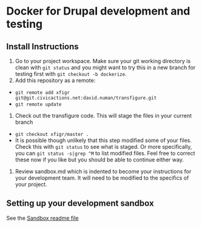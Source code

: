 # Docker for Drupal development and testing

## Install Instructions

1. Go to your project workspace. Make sure your git working directory is clean with `git status` and you might want to try this in a new branch for testing first with `git checkout -b dockerize`.
1. Add this repository as a remote:
  - `git remote add xfigr git@git.civicactions.net:david.numan/transfigure.git`
  - `git remote update`
1. Check out the transfigure code. This will stage the files in your current branch
  - `git checkout xfigr/master .`
  - It is possible though unlikely that this step modified some of your files. Check this with `git status` to see what is staged. Or more specifically, you can `git status -s|grep ^M` to list modified files. Feel free to correct these now if you like but you should be able to continue either way.
1. Review sandbox.md which is indented to become your instructions for your development team. It will need to be modified to the specifics of your project.

## Setting up your development sandbox

See the [Sandbox readme file](sandbox.md)
